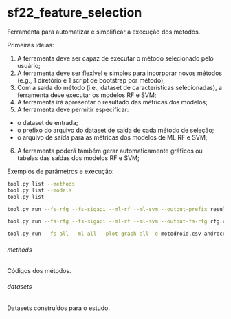 # sf22_feature_selection

Ferramenta para automatizar e simplificar a execução dos métodos.

Primeiras ideias:
1. A ferramenta deve ser capaz de executar o método selecionado pelo usuário;
2. A ferramenta deve ser flexível e simples para incorporar novos métodos (e.g., 1 diretório e 1 script de bootstrap por método);
3. Com a saída do método (i.e., dataset de características selecionadas), a ferramenta deve executar os modelos RF e SVM;
4. A ferramenta irá apresentar o resultado das métricas dos modelos;
5. A ferramenta deve permitir especificar: 
- o dataset de entrada;
- o prefixo do arquivo do dataset de saída de cada método de seleção;
- o arquivo de saída para as métricas dos modelos de ML RF e SVM;

6. A ferramenta poderá também gerar automaticamente gráficos ou tabelas das saídas dos modelos RF e SVM;

Exemplos de parâmetros e execução:

```bash
tool.py list --methods
tool.py list --models
tool.py list

tool.py run --fs-rfg --fs-sigapi --ml-rf --ml-svm --output-prefix resultados --plot-graph-all -d datasets/*.csv 

tool.py run --fs-rfg --fs-sigapi --ml-rf --ml-svm --output-fs-rfg rfg.csv --output-fs-sigapi sigapi.csv --output-ml-rf rf.csv --output-ml-svm svm.csv --plot-graph-all -d motodroid.csv 

tool.py run --fs-all --ml-all --plot-graph-all -d motodroid.csv androcrawl.csv drebin215.csv
```

###### methods
Códigos dos métodos.

###### datasets 
Datasets construídos para o estudo.

